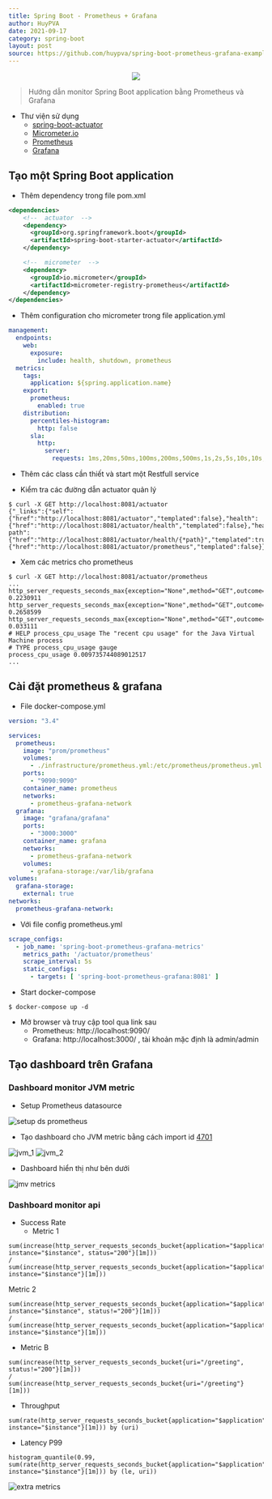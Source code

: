 ```yaml
---
title: Spring Boot - Prometheus + Grafana
author: HuyPVA
date: 2021-09-17
category: spring-boot
layout: post
source: https://github.com/huypva/spring-boot-prometheus-grafana-example
---
```


<div align="center">
    <img src="../assets/images/spring_boot/spring_boot_icon.png"/>
</div>

> Hướng dẫn monitor Spring Boot application bằng Prometheus và Grafana

- Thư viện sử dụng
  - [spring-boot-actuator](https://docs.spring.io/spring-boot/docs/current/reference/html/actuator.html)
  - [Micrometer.io](https://micrometer.io/)
  - [Prometheus](https://prometheus.io/)
  - [Grafana](https://grafana.com/)

## Tạo một Spring Boot application 

- Thêm dependency trong file pom.xml

```xml
<dependencies>
    <!--  actuator  -->
    <dependency>
      <groupId>org.springframework.boot</groupId>
      <artifactId>spring-boot-starter-actuator</artifactId>
    </dependency>

    <!--  micrometer  -->
    <dependency>
      <groupId>io.micrometer</groupId>
      <artifactId>micrometer-registry-prometheus</artifactId>
    </dependency>
</dependencies>
```

- Thêm configuration cho micrometer trong file application.yml

```yml
management:
  endpoints:
    web:
      exposure:
        include: health, shutdown, prometheus
  metrics:
    tags:
      application: ${spring.application.name}
    export:
      prometheus:
        enabled: true
    distribution:
      percentiles-histogram:
        http: false
      sla:
        http:
          server:
            requests: 1ms,20ms,50ms,100ms,200ms,500ms,1s,2s,5s,10s,10s,50s
```

- Thêm các class cần thiết và start một Restfull service

- Kiểm tra các đường dẫn actuator quản lý

```shell
$ curl -X GET http://localhost:8081/actuator
{"_links":{"self":{"href":"http://localhost:8081/actuator","templated":false},"health":{"href":"http://localhost:8081/actuator/health","templated":false},"health-path":{"href":"http://localhost:8081/actuator/health/{*path}","templated":true},"prometheus":{"href":"http://localhost:8081/actuator/prometheus","templated":false}}}
```

- Xem các metrics cho prometheus

```shell
$ curl -X GET http://localhost:8081/actuator/prometheus
...
http_server_requests_seconds_max{exception="None",method="GET",outcome="SUCCESS",status="200",uri="/actuator/prometheus",} 0.2230911
http_server_requests_seconds_max{exception="None",method="GET",outcome="SUCCESS",status="200",uri="/actuator",} 0.2658599
http_server_requests_seconds_max{exception="None",method="GET",outcome="CLIENT_ERROR",status="404",uri="/**",} 0.033111
# HELP process_cpu_usage The "recent cpu usage" for the Java Virtual Machine process
# TYPE process_cpu_usage gauge
process_cpu_usage 0.009735744089012517
...
```

## Cài đặt prometheus & grafana

- File docker-compose.yml

```yaml
version: "3.4"

services:
  prometheus:
    image: "prom/prometheus"
    volumes:
      - ./infrastructure/prometheus.yml:/etc/prometheus/prometheus.yml
    ports:
      - "9090:9090"
    container_name: prometheus
    networks:
      - prometheus-grafana-network
  grafana:
    image: "grafana/grafana"
    ports:
      - "3000:3000"
    container_name: grafana
    networks:
      - prometheus-grafana-network
    volumes:
      - grafana-storage:/var/lib/grafana
volumes:
  grafana-storage:
    external: true
networks:
  prometheus-grafana-network:
```

- Với file config prometheus.yml

```yaml
scrape_configs:
  - job_name: 'spring-boot-prometheus-grafana-metrics'
    metrics_path: '/actuator/prometheus'
    scrape_interval: 5s
    static_configs:
      - targets: [ 'spring-boot-prometheus-grafana:8081' ]
```

- Start docker-compose

```shell
$ docker-compose up -d
```

- Mở browser và truy cập tool qua link sau
    - Prometheus: http://localhost:9090/
    - Grafana: http://localhost:3000/ , tài khoản mặc định là admin/admin

## Tạo dashboard trên Grafana

### Dashboard monitor JVM metric

- Setup Prometheus datasource

![setup ds prometheus](../../assets/images/spring_boot/prometheus_grafana/setup_ds_prometheus.png)

- Tạo dashboard cho JVM metric bằng cách import id [4701](https://grafana.com/grafana/dashboards/4701)

![jvm_1](../../assets/images/spring_boot/prometheus_grafana/import_jvm_metric_1.png)
![jvm_2](../../assets/images/spring_boot/prometheus_grafana/import_jvm_metric_2.png)

- Dashboard hiển thị như bên dưới

![jmv metrics](../../assets/images/spring_boot/prometheus_grafana/grafana_jvm_metrics.png)


### Dashboard monitor api 
- Success Rate
    + Metric 1
    
```text
sum(increase(http_server_requests_seconds_bucket{application="$application", instance="$instance", status="200"}[1m]))
/
sum(increase(http_server_requests_seconds_bucket{application="$application", instance="$instance"}[1m]))
```

Metric 2
    
```text
sum(increase(http_server_requests_seconds_bucket{application="$application", instance="$instance", status!="200"}[1m]))
/
sum(increase(http_server_requests_seconds_bucket{application="$application", instance="$instance"}[1m]))
```


- Metric B

```text
sum(increase(http_server_requests_seconds_bucket{uri="/greeting", status!="200"}[1m]))
/
sum(increase(http_server_requests_seconds_bucket{uri="/greeting"}[1m]))
```

- Throughput

```text
sum(rate(http_server_requests_seconds_bucket{application="$application", instance="$instance"}[1m])) by (uri)
```

- Latency P99

```text
histogram_quantile(0.99, sum(rate(http_server_requests_seconds_bucket{application="$application", instance="$instance"}[1m])) by (le, uri))
```

![extra metrics](../../assets/images/spring_boot/prometheus_grafana/grafana_extra_metrics.png)
